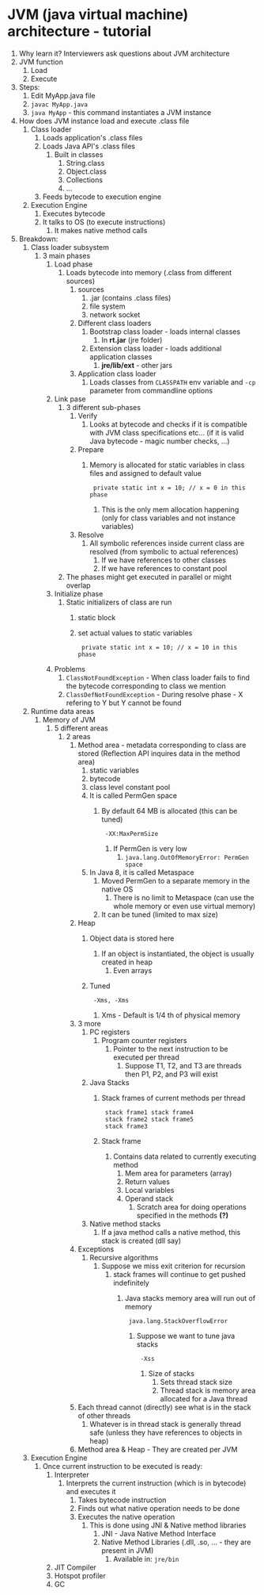 # JVM (java virtual machine) architecture - tutorial #
1. Why learn it? Interviewers ask questions about JVM architecture
2. JVM function
	1. Load
	2. Execute
3. Steps:
	1. Edit MyApp.java file
	2. `javac MyApp.java`
	3. `java MyApp` - this command instantiates a JVM instance
4. How does JVM instance load and execute .class file
	1. Class loader
		1. Loads application's .class files
		2. Loads Java API's .class files
			1. Built in classes
				1. String.class
				2. Object.class
				3. Collections
				4. ...
		3. Feeds bytecode to execution engine
	2. Execution Engine
		1. Executes bytecode
		2. It talks to OS (to execute instructions)
			1. It makes native method calls
5. Breakdown:
	1. Class loader subsystem
		1. 3 main phases
			1. Load phase
				1. Loads bytecode into memory (.class from different sources)
					1. sources
						1. .jar (contains .class files)
						2. file system
						3. network socket
					2. Different class loaders
						1. Bootstrap class loader - loads internal classes
							1. In **rt.jar** (jre folder)
						2. Extension class loader - loads additional application classes
							1. **jre/lib/ext** - other jars
					3. Application class loader
						1. 	Loads classes from `CLASSPATH` env variable and `-cp` parameter from commandline options
			2. Link pase
				1. 3 different sub-phases
					1. Verify
						1. Looks at bytecode and checks if it is compatible with JVM class specifications etc... (if it is valid Java bytecode - magic number checks, ...)
					2. Prepare
						1. Memory is allocated for static variables in class files and assigned to default value
						
								private static int x = 10; // x = 0 in this phase
								
							1. This is the only mem allocation happening (only for class variables and not instance variables)
					3. Resolve
						1. All symbolic references inside current class are resolved (from symbolic to actual references)
							1. If we have references to other classes
							2. If we have references to constant pool
				2. The phases might get executed in parallel or might overlap
			3. Initialize phase
				1. Static initializers of class are run
					1. static block
					2. set actual values to static variables

							private static int x = 10; // x = 10 in this phase
			4. Problems
				1. `ClassNotFoundException` - When class loader fails to find the bytecode corresponding to class we mention
				2. `ClassDefNotFoundException` - During resolve phase - X refering to Y but Y cannot be found					
	2. Runtime data areas
		1. Memory of JVM
			1. 5 different areas
				1. 2 areas
					1. Method area - metadata corresponding to class are stored (Reflection API inquires data in the method area)
						1. static variables
						2. bytecode
						3. class level constant pool
						4. It is called PermGen space
							1. By default 64 MB is allocated (this can be tuned)
							
									-XX:MaxPermSize
									
								1. If PermGen is very low
									1. `java.lang.OutOfMemoryError: PermGen space`
						5. In Java 8, it is called Metaspace
							1. Moved PermGen to a separate memory in the native OS
								1. There is no limit to Metaspace (can use the whole memory or even use virtual memory)
							2. It can be tuned (limited to max size)
					2. Heap
						1. Object data is stored here
							1. If an object is instantiated, the object is usually created in heap
								1. Even arrays
						2. Tuned
						
								-Xms, -Xms
							
							1. Xms - Default is 1/4 th of physical memory
					3. 3 more
						1. PC registers
							1. Program counter registers
								1. Pointer to the next instruction to be executed per thread
									1. Suppose T1, T2, and T3 are threads then P1, P2, and P3 will exist
						2. Java Stacks
							1. Stack frames of current methods per thread

									stack frame1 stack frame4
									stack frame2 stack frame5
									stack frame3
							
							2. Stack frame
								1. Contains data related to currently executing method
									1. Mem area for parameters (array)
									2. Return values
									3. Local variables
									4. Operand stack
										1. Scratch area for doing operations specified in the methods **(?)**
						3. Native method stacks
							1. If a java method calls a native method, this stack is created (dll say)
					4. Exceptions
						1. Recursive algorithms
							1. Suppose we miss exit criterion for recursion
								1. stack frames will continue to get pushed indefinitely
									1. Java stacks memory area will run out of memory

											java.lang.StackOverflowError
											
										1. Suppose we want to tune java stacks

												-Xss
												
											1. Size of stacks
												1. Sets thread stack size
												2. Thread stack is memory area allocated for a Java thread
					5. Each thread cannot (directly) see what is in the stack of other threads
						1. Whatever is in thread stack is generally thread safe (unless they have references to objects in heap)
					6. Method area & Heap - They are created per JVM
	3. Execution Engine
		1. Once current instruction to be executed is ready:
			1. Interpreter
				1. Interprets the current instruction (which is in bytecode) and executes it
					1. Takes bytecode instruction
					2. Finds out what native operation needs to be done
					3. Executes the native operation
						1. This is done using JNI & Native method libraries
							1. JNI - Java Native Method Interface
							2. Native Method Libraries (.dll, .so, ... - they are present in JVM)
								1. Available in: `jre/bin`
			2. JIT Compiler
			3. Hotspot profiler
			4. GC